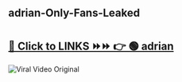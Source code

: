 
 ## adrian-Only-Fans-Leaked

# <h2><a href="https://clipsfans.com/adrian&ref=git">🔗 Click to LINKS ⏩⏩ 👉 🟢 adrian </a></h2>

<a href="https://clipsfans.com/adrian&ref=git" rel="nofollow" data-target="animated-image.originalLink"><img src="https://i.ibb.co.com/xMMVF88/686577567.gif" alt="Viral Video Original" style="max-width: 100%; display: inline-block;" data-target="animated-image.originalImage"></a>
